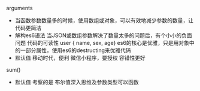arguments
- 当函数参数数量多的时候，使用数组或对象，可以有效地减少参数的数量，让代码更简洁
- 解构es6语法
    当JSON或数组参数解决了数量太多的问题后，有个小小的负面问题
    代码的可读性
    user { name, sex, age}
    es6的核心是优雅，只是用对象中的一部分属性，使用es6的destructing来优雅代码
- 默认值
    移动时代，便利
    微信小程序，要授权
    容错性更好

sum()
- 默认值 考察的是 布尔值深入思维及参数类型可以函数